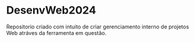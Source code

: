 # DesenvWeb2024
Repositorio criado com intuito de criar gerenciamento interno de projetos Web atráves da ferramenta em questão.
